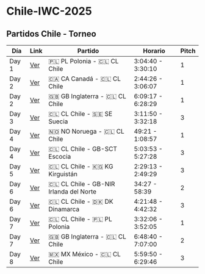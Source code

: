 # Chile-IWC-2025

## Partidos Chile - Torneo

| Día   | Link | Partido                                | Horario             | Pitch |
|-------|------|----------------------------------------|---------------------|-------|
| Day 1 | [Ver](https://youtu.be/V03Gcp2TurQ?t=11076) | 🇵🇱 PL Polonia - 🇨🇱 CL Chile          | 3:04:40 - 3:30:10   | 1 |
| Day 2 | [Ver](https://youtu.be/__2avJn-KEo&t=9868) | 🇨🇦 CA Canadá - 🇨🇱 CL Chile           | 2:44:26 - 3:06:07   | 1 |
| Day 2 | [Ver](https://youtu.be/__2avJn-KEo&t=22157) | 🇬🇧 GB Inglaterra - 🇨🇱 CL Chile       | 6:09:17 - 6:28:29   | 1 |
| Day 3 | [Ver](https://youtu.be/y2x_iRLd680&t=11510) | 🇨🇱 CL Chile - 🇸🇪 SE Suecia           | 3:11:50 - 3:32:18   | 3 |
| Day 4 | [Ver](https://youtu.be/ZBC_f2Txto0&t=2961) | 🇳🇴 NO Noruega - 🇨🇱 CL Chile          | 49:21 - 1:08:57     | 1 |
| Day 4 | [Ver](https://youtu.be/PyJhBCwM-gc&t=18189) | 🇨🇱 CL Chile - GB-SCT Escocia          | 5:03:53 - 5:27:28   | 3 |
| Day 5 | [Ver](https://youtu.be/R9A0ylaDdPU&t=8949) | 🇨🇱 CL Chile - 🇰🇬 KG Kirguistán       | 2:29:13 - 2:49:29   | 3 |
| Day 6 | [Ver](https://youtu.be/NeQDsmCi9ak&t=2068) | 🇨🇱 CL Chile - GB-NIR Irlanda del Norte| 34:27 - 58:39       | 2 |
| Day 6 | [Ver](https://youtu.be/PpbnkfEDJ58&t=15709) | 🇨🇱 CL Chile - 🇩🇰 DK Dinamarca        | 4:21:48 - 4:42:32   | 3 |
| Day 7 | [Ver](https://youtu.be/1Y4WxcvhTtA&t=12724) | 🇨🇱 CL Chile - 🇵🇱 PL Polonia          | 3:32:06 - 3:52:05   | 1 |
| Day 7 | [Ver](https://youtu.be/2mXVnKJ3mLE&t=24520) | 🇬🇧 GB Inglaterra - 🇨🇱 CL Chile       | 6:48:40 - 7:07:00   | 2 |
| Day 8 | [Ver](https://youtu.be/k3lA1e9ORJI&t=21590) | 🇲🇽 MX México - 🇨🇱 CL Chile           | 5:59:50 - 6:29:46   | 3 |
